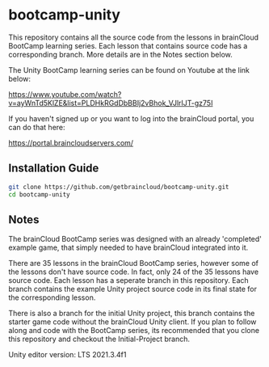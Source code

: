 # bootcamp-unity

This repository contains all the source code from the lessons in brainCloud BootCamp learning series. Each lesson that contains source code has a corresponding branch. More details are in the Notes section below.

The Unity BootCamp learning series can be found on Youtube at the link below:

https://www.youtube.com/watch?v=ayWnTd5KlZE&list=PLDHkRGdDbBBIj2vBhok_VJlrIJT-gz75I


If you haven't signed up or you want to log into the brainCloud portal, you can do that here:

https://portal.braincloudservers.com/


## Installation Guide

```bash
git clone https://github.com/getbraincloud/bootcamp-unity.git
cd bootcamp-unity
```

## Notes

The brainCloud BootCamp series was designed with an already 'completed' example game, that simply needed to have brainCloud integrated into it.

There are 35 lessons in the brainCloud BootCamp series, however some of the lessons don't have source code. In fact, only 24 of the 35 lessons have source code. Each lesson has a seperate branch in this repository. Each branch contains the example Unity project source code in its final state for the corresponding lesson. 

There is also a branch for the initial Unity project, this branch contains the starter game code without the brainCloud Unity client. If you plan to follow along and code with the BootCamp series, its recommended that you clone this repository and checkout the Initial-Project branch.

Unity editor version: LTS 2021.3.4f1
